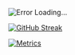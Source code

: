 ![Error Loading...](https://frostbird347.bitbucket.io/db/IdpxRMLLZ6Z52zB3DD1i9rw3cgUe5sQZGgboC0rXqbC4FM8Q6o7kMlsrPsv9A0vN9cgqYZD9Xgsy4vOJ1bhwP1vQeKDY1XSAHjEX2qLfG5bjg2CDHydqGwCFiGat8/GithubProfile.svg/)

[![GitHub Streak](https://github-readme-streak-stats.herokuapp.com?user=FrostBird347&theme=black-ice&hide_border=true&background=0D1117&ring=58A6FF&fire=58A6FF&currStreakLabel=58A6FF)](https://git.io/streak-stats)

[![Metrics](https://metrics.lecoq.io/FrostBird347?template=classic&isocalendar=1&languages=1&achievements=1&lines=1&gists=1&isocalendar.duration=half-year&languages.ignored=html%2C%20css%2C%20md&languages.limit=16&languages.threshold=0%25&languages.colors=github%2C0%3A%23f1e05a&languages.aliases=javascript%3Ajavascript%20(inaccurate%20due%20to%20libraries)&languages.sections=most-used&languages.details=bytes-size%2C%20percentage&languages.indepth=true&languages.analysis.timeout=30&languages.categories=markup%2C%20programming&languages.recent.categories=markup%2C%20programming&languages.recent.load=300&languages.recent.days=14&achievements.threshold=C&achievements.secrets=true&achievements.display=detailed&achievements.limit=0)](https://github.com/lowlighter/metrics)
